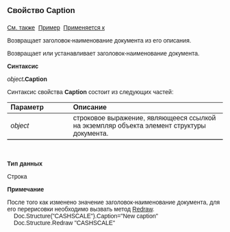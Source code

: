 ﻿<html>
<head>
<title>Элемент структуры документа\Caption</title>
</head>

<body>

<p><strong><font size="4" face="Arial">Свойство Caption<br>
<br>
</font></strong><font face="Arial">
<a href="../ASDocStructure/Redraw.html">См. также</a>&nbsp;
<u>Пример</u>&nbsp; <a href="../ASDocStructureElement.html">Применяется к</a></font></p>

<p class="label"><font face="Arial">Возвращает заголовок-наименование 
документа из его описания.</font></p>

<p class="label"><font face="Arial">Возвращает или устанавливает 
заголовок-наименование документа.</font></p>

<p class="label"><b><font face="Arial">Синтаксис</font></b></p>

<p><font face="Arial"><em>object</em><strong>.Caption</strong></font></p>

<p><font face="Arial">Синтаксис свойства <strong>Caption</strong>
состоит из следующих частей:</font></p>

<table border="1" cellPadding="5" cols="2" frame="below" rules="rows">
<TBODY>
  <tr vAlign="top">
    <td class="label" width="29%"><font face="Arial"><b>Параметр</b></font></td>
    <td class="label" width="71%"><font face="Arial"><strong>Описание</strong></font></td>
  </tr>
  <tr>
    <td width="29%"><em><font face="Arial">object</font></em></td>
    <td width="71%"><font face="Arial">строковое выражение, являющееся 
	ссылкой на экземпляр объекта элемент структуры документа.</font></td>
  </tr>
</TBODY>
</table>

<p class="label">&nbsp;</p>

<p class="label"><font face="Arial"><b>Тип данных</b></font></p>

<p class="label"><font face="Arial">Строка</font></p>
<p class="label"><b><font face="Arial">Примечание</font></b></p>
<p class="label"><font face="Arial">После того как изменено значение 
заголовок-наименование документа, для его перерисовки необходимо вызвать метод
<a href="../ASDocStructure/Redraw.html">Redraw</a>.<br>
&nbsp;&nbsp;&nbsp; Doc.Structure(&quot;CASHSCALE&quot;).Caption=&quot;New caption&quot;<br>
&nbsp;&nbsp;&nbsp; Doc.Structure.Redraw &quot;CASHSCALE&quot;</font></p>
</body>
</html>

